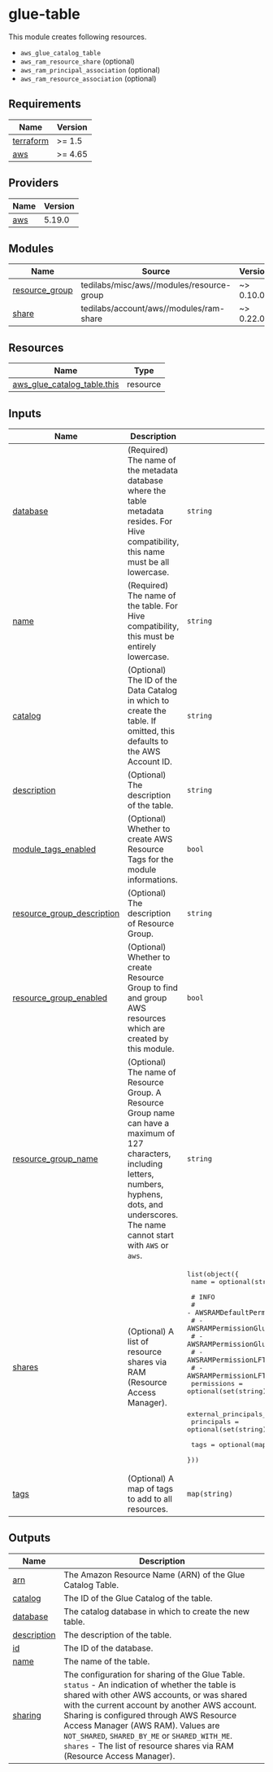 # glue-table

This module creates following resources.

- `aws_glue_catalog_table`
- `aws_ram_resource_share` (optional)
- `aws_ram_principal_association` (optional)
- `aws_ram_resource_association` (optional)

<!-- BEGIN_TF_DOCS -->
## Requirements

| Name | Version |
|------|---------|
| <a name="requirement_terraform"></a> [terraform](#requirement\_terraform) | >= 1.5 |
| <a name="requirement_aws"></a> [aws](#requirement\_aws) | >= 4.65 |

## Providers

| Name | Version |
|------|---------|
| <a name="provider_aws"></a> [aws](#provider\_aws) | 5.19.0 |

## Modules

| Name | Source | Version |
|------|--------|---------|
| <a name="module_resource_group"></a> [resource\_group](#module\_resource\_group) | tedilabs/misc/aws//modules/resource-group | ~> 0.10.0 |
| <a name="module_share"></a> [share](#module\_share) | tedilabs/account/aws//modules/ram-share | ~> 0.22.0 |

## Resources

| Name | Type |
|------|------|
| [aws_glue_catalog_table.this](https://registry.terraform.io/providers/hashicorp/aws/latest/docs/resources/glue_catalog_table) | resource |

## Inputs

| Name | Description | Type | Default | Required |
|------|-------------|------|---------|:--------:|
| <a name="input_database"></a> [database](#input\_database) | (Required) The name of the metadata database where the table metadata resides. For Hive compatibility, this name must be all lowercase. | `string` | n/a | yes |
| <a name="input_name"></a> [name](#input\_name) | (Required) The name of the table. For Hive compatibility, this must be entirely lowercase. | `string` | n/a | yes |
| <a name="input_catalog"></a> [catalog](#input\_catalog) | (Optional) The ID of the Data Catalog in which to create the table. If omitted, this defaults to the AWS Account ID. | `string` | `null` | no |
| <a name="input_description"></a> [description](#input\_description) | (Optional) The description of the table. | `string` | `"Managed by Terraform."` | no |
| <a name="input_module_tags_enabled"></a> [module\_tags\_enabled](#input\_module\_tags\_enabled) | (Optional) Whether to create AWS Resource Tags for the module informations. | `bool` | `true` | no |
| <a name="input_resource_group_description"></a> [resource\_group\_description](#input\_resource\_group\_description) | (Optional) The description of Resource Group. | `string` | `"Managed by Terraform."` | no |
| <a name="input_resource_group_enabled"></a> [resource\_group\_enabled](#input\_resource\_group\_enabled) | (Optional) Whether to create Resource Group to find and group AWS resources which are created by this module. | `bool` | `true` | no |
| <a name="input_resource_group_name"></a> [resource\_group\_name](#input\_resource\_group\_name) | (Optional) The name of Resource Group. A Resource Group name can have a maximum of 127 characters, including letters, numbers, hyphens, dots, and underscores. The name cannot start with `AWS` or `aws`. | `string` | `""` | no |
| <a name="input_shares"></a> [shares](#input\_shares) | (Optional) A list of resource shares via RAM (Resource Access Manager). | <pre>list(object({<br>    name = optional(string)<br><br>    # INFO<br>    # - `AWSRAMDefaultPermissionGlueTable`<br>    # - `AWSRAMPermissionGlueDatabaseReadWriteForTable`<br>    # - `AWSRAMPermissionGlueTableReadWrite`<br>    # - `AWSRAMPermissionLFTagGlueDatabaseReadWriteForTable`<br>    # - `AWSRAMPermissionLFTagGlueTableReadWrite`<br>    permissions = optional(set(string), ["AWSRAMDefaultPermissionGlueTable"])<br><br>    external_principals_allowed = optional(bool, false)<br>    principals                  = optional(set(string), [])<br><br>    tags = optional(map(string), {})<br>  }))</pre> | `[]` | no |
| <a name="input_tags"></a> [tags](#input\_tags) | (Optional) A map of tags to add to all resources. | `map(string)` | `{}` | no |

## Outputs

| Name | Description |
|------|-------------|
| <a name="output_arn"></a> [arn](#output\_arn) | The Amazon Resource Name (ARN) of the Glue Catalog Table. |
| <a name="output_catalog"></a> [catalog](#output\_catalog) | The ID of the Glue Catalog of the table. |
| <a name="output_database"></a> [database](#output\_database) | The catalog database in which to create the new table. |
| <a name="output_description"></a> [description](#output\_description) | The description of the table. |
| <a name="output_id"></a> [id](#output\_id) | The ID of the database. |
| <a name="output_name"></a> [name](#output\_name) | The name of the table. |
| <a name="output_sharing"></a> [sharing](#output\_sharing) | The configuration for sharing of the Glue Table.<br>    `status` - An indication of whether the table is shared with other AWS accounts, or was shared with the current account by another AWS account. Sharing is configured through AWS Resource Access Manager (AWS RAM). Values are `NOT_SHARED`, `SHARED_BY_ME` or `SHARED_WITH_ME`.<br>    `shares` - The list of resource shares via RAM (Resource Access Manager). |
<!-- END_TF_DOCS -->
